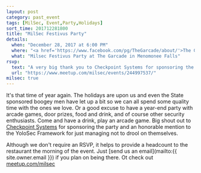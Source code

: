 ```yaml
---
layout: post
category: past_event
tags: [MilSec, Event,Party,Holidays]
sort_time: 201712281800
title: "MilSec Festivus Party"
details:
  when: "December 28, 2017 at 6:00 PM"
  where: "<a href='https://www.facebook.com/pg/TheGarcade/about/'>The Garcade in Menomonee Falls</a>"
  what: "Milsec Festivus Party at The Garcade in Menomonee Falls"
rsvp:
  text: "A very big thank you to Checkpoint Systems for sponsoring the party."
  url: "https://www.meetup.com/milsec/events/244997537/"
milsec: true
---
```


It's that time of year again.  The holidays are upon us and even the State sponsored boogey men have let up a bit so we can all spend some quality time with the ones we love. Or a good excuse to have a year-end party with arcade games, door prizes, food and drink, and of course other security enthusiasts. Come and have a drink, play an arcade game.  Big shout out to [Checkpoint Systems](https://www.checkpoint.com/) for sponsoring the party and an honorable mention to the YoloSec Framework for just managing not to drool on themselves.

Although we don't require an RSVP, it helps to provide a headcount to the restaurant the morning of the event. Just [send us an email](mailto:{{ site.owner.email }}) if you plan on being there. Ot check out [meetup.com/milsec](https://meetup.com/milsec)
